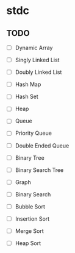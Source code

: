 # stdc

## TODO

- [ ] Dynamic Array
- [ ] Singly Linked List
- [ ] Doubly Linked List
- [ ] Hash Map
- [ ] Hash Set
- [ ] Heap
- [ ] Queue
- [ ] Priority Queue
- [ ] Double Ended Queue
- [ ] Binary Tree
- [ ] Binary Search Tree
- [ ] Graph
- [ ] Binary Search
- [ ] Bubble Sort
- [ ] Insertion Sort
- [ ] Merge Sort
- [ ] Heap Sort

